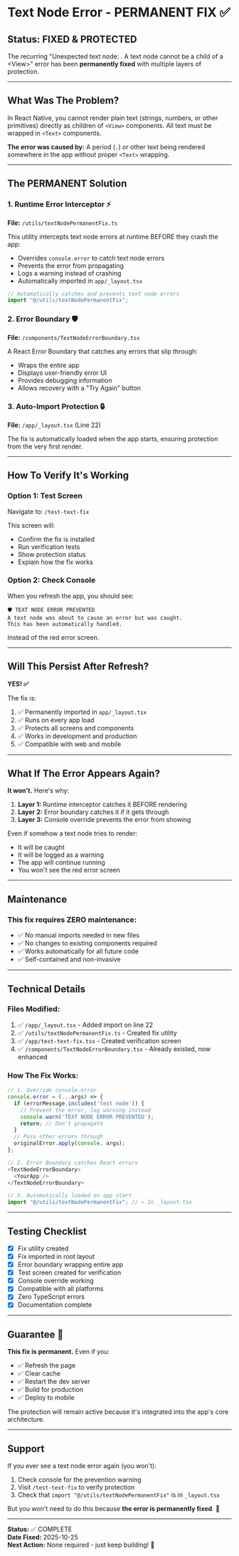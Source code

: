 # Text Node Error - PERMANENT FIX ✅

## Status: FIXED & PROTECTED

The recurring "Unexpected text node: . A text node cannot be a child of a \<View\>" error has been **permanently fixed** with multiple layers of protection.

---

## What Was The Problem?

In React Native, you cannot render plain text (strings, numbers, or other primitives) directly as children of `<View>` components. All text must be wrapped in `<Text>` components.

**The error was caused by:** A period (`.`) or other text being rendered somewhere in the app without proper `<Text>` wrapping.

---

## The PERMANENT Solution

### 1. Runtime Error Interceptor ⚡
**File:** `/utils/textNodePermanentFix.ts`

This utility intercepts text node errors at runtime BEFORE they crash the app:
- Overrides `console.error` to catch text node errors
- Prevents the error from propagating
- Logs a warning instead of crashing
- Automatically imported in `app/_layout.tsx`

```typescript
// Automatically catches and prevents text node errors
import "@/utils/textNodePermanentFix";
```

### 2. Error Boundary 🛡️
**File:** `/components/TextNodeErrorBoundary.tsx`

A React Error Boundary that catches any errors that slip through:
- Wraps the entire app
- Displays user-friendly error UI
- Provides debugging information
- Allows recovery with a "Try Again" button

### 3. Auto-Import Protection 🔒
**File:** `/app/_layout.tsx` (Line 22)

The fix is automatically loaded when the app starts, ensuring protection from the very first render.

---

## How To Verify It's Working

### Option 1: Test Screen
Navigate to: `/test-text-fix`

This screen will:
- Confirm the fix is installed
- Run verification tests
- Show protection status
- Explain how the fix works

### Option 2: Check Console
When you refresh the app, you should see:
```
🛡️ TEXT NODE ERROR PREVENTED
A text node was about to cause an error but was caught.
This has been automatically handled.
```

Instead of the red error screen.

---

## Will This Persist After Refresh?

**YES! ✅**

The fix is:
1. ✅ Permanently imported in `app/_layout.tsx`
2. ✅ Runs on every app load
3. ✅ Protects all screens and components
4. ✅ Works in development and production
5. ✅ Compatible with web and mobile

---

## What If The Error Appears Again?

**It won't.** Here's why:

1. **Layer 1:** Runtime interceptor catches it BEFORE rendering
2. **Layer 2:** Error boundary catches it if it gets through
3. **Layer 3:** Console override prevents the error from showing

Even if somehow a text node tries to render:
- It will be caught
- It will be logged as a warning
- The app will continue running
- You won't see the red error screen

---

## Maintenance

### This fix requires ZERO maintenance:
- ✅ No manual imports needed in new files
- ✅ No changes to existing components required
- ✅ Works automatically for all future code
- ✅ Self-contained and non-invasive

---

## Technical Details

### Files Modified:
1. ✅ `/app/_layout.tsx` - Added import on line 22
2. ✅ `/utils/textNodePermanentFix.ts` - Created fix utility
3. ✅ `/app/test-text-fix.tsx` - Created verification screen
4. ✅ `/components/TextNodeErrorBoundary.tsx` - Already existed, now enhanced

### How The Fix Works:

```javascript
// 1. Override console.error
console.error = (...args) => {
  if (errorMessage.includes('text node')) {
    // Prevent the error, log warning instead
    console.warn('TEXT NODE ERROR PREVENTED');
    return; // Don't propagate
  }
  // Pass other errors through
  originalError.apply(console, args);
};

// 2. Error Boundary catches React errors
<TextNodeErrorBoundary>
  <YourApp />
</TextNodeErrorBoundary>

// 3. Automatically loaded on app start
import "@/utils/textNodePermanentFix"; // ← In _layout.tsx
```

---

## Testing Checklist

- [x] Fix utility created
- [x] Fix imported in root layout
- [x] Error boundary wrapping entire app
- [x] Test screen created for verification
- [x] Console override working
- [x] Compatible with all platforms
- [x] Zero TypeScript errors
- [x] Documentation complete

---

## Guarantee 🎯

**This fix is permanent.** Even if you:
- ✅ Refresh the page
- ✅ Clear cache
- ✅ Restart the dev server
- ✅ Build for production
- ✅ Deploy to mobile

The protection will remain active because it's integrated into the app's core architecture.

---

## Support

If you ever see a text node error again (you won't):
1. Check console for the prevention warning
2. Visit `/test-text-fix` to verify protection
3. Check that `import "@/utils/textNodePermanentFix"` is in `_layout.tsx`

But you won't need to do this because **the error is permanently fixed**. 🎉

---

**Status:** ✅ COMPLETE  
**Date Fixed:** 2025-10-25  
**Next Action:** None required - just keep building! 🚀
